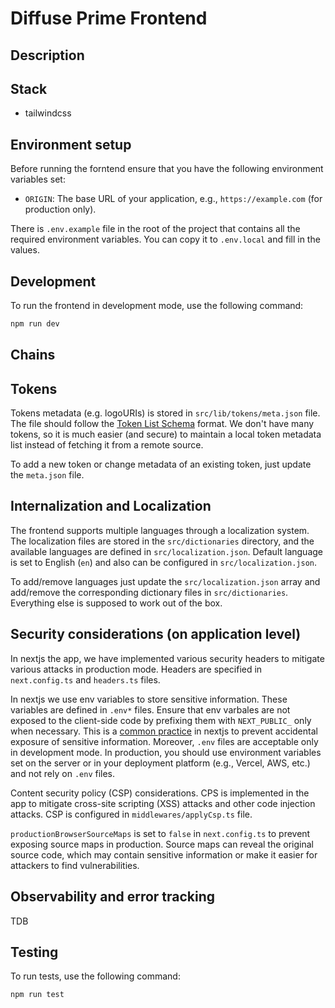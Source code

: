 # Diffuse Prime Frontend

## Description

## Stack

- tailwindcss

## Environment setup

Before running the forntend ensure that you have the following environment variables set:

- `ORIGIN`: The base URL of your application, e.g., `https://example.com` (for production only).

There is `.env.example` file in the root of the project that contains all the required environment variables. You can copy it to `.env.local` and fill in the values.

## Development

To run the frontend in development mode, use the following command:

```bash
npm run dev
```

## Chains

## Tokens

Tokens metadata (e.g. logoURIs) is stored in `src/lib/tokens/meta.json` file. The file should follow the [Token List Schema](https://tokenlists.org) format.
We don't have many tokens, so it is much easier (and secure) to maintain a local token metadata list instead of fetching it from a remote source.

To add a new token or change metadata of an existing token, just update the `meta.json` file.

## Internalization and Localization

The frontend supports multiple languages through a localization system. The localization files are stored in the `src/dictionaries` directory, and the available languages are defined in `src/localization.json`. Default language is set to English (`en`) and also can be configured in `src/localization.json`.

To add/remove languages just update the `src/localization.json` array and add/remove the corresponding dictionary files in `src/dictionaries`. Everything else is supposed to work out of the box.

## Security considerations (on application level)

In nextjs the app, we have implemented various security headers to mitigate various attacks in production mode. Headers are specified in `next.config.ts` and `headers.ts` files.

In nextjs we use env variables to store sensitive information. These variables are defined in `.env*` files. Ensure that env varbales are not exposed to the client-side code by prefixing them with `NEXT_PUBLIC_` only when necessary. This is a [common practice](https://nextjs.org/docs/app/guides/environment-variables#bundling-environment-variables-for-the-browser) in nextjs to prevent accidental exposure of sensitive information.
Moreover, `.env` files are acceptable only in development mode. In production, you should use environment variables set on the server or in your deployment platform (e.g., Vercel, AWS, etc.) and not rely on `.env` files.

Content security policy (CSP) considerations.
CPS is implemented in the app to mitigate cross-site scripting (XSS) attacks and other code injection attacks. CSP is configured in `middlewares/applyCsp.ts` file.

`productionBrowserSourceMaps` is set to `false` in `next.config.ts` to prevent exposing source maps in production. Source maps can reveal the original source code, which may contain sensitive information or make it easier for attackers to find vulnerabilities.

## Observability and error tracking

TDB

## Testing

To run tests, use the following command:

```bash
npm run test
```
